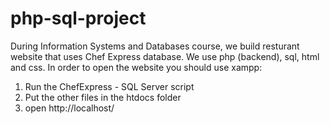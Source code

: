# php-sql-project

During Information Systems and Databases course, we build resturant website that uses Chef Express database.
We use php (backend), sql, html and css.
In order to open the website you should use xampp:
1. Run the ChefExpress - SQL Server script
2. Put the other files in the htdocs folder
3. open http://localhost/
